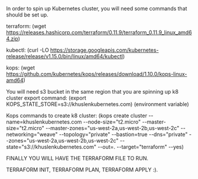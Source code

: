 In order to spin up Kubernetes cluster, you will need some commands that should be set up.

terraform:
(wget https://releases.hashicorp.com/terraform/0.11.9/terraform_0.11.9_linux_amd64.zip)

kubectl:
(curl -LO https://storage.googleapis.com/kubernetes-release/release/v1.15.0/bin/linux/amd64/kubectl)

kops:
(wget https://github.com/kubernetes/kops/releases/download/1.10.0/kops-linux-amd64)

You will need s3 bucket in the same region that you are spinning up k8 cluster
export command:
(export KOPS_STATE_STORE=s3://khuslenkubernetes.com)
(environment variable)

Kops commands to create k8 cluster:
(kops create cluster --name=khuslenkubernetes.com     --node-size="t2.micro"   --master-size="t2.micro"    --master-zones="us-west-2a,us-west-2b,us-west-2c"   --networking="weave"    --topology="private"         --bastion=true  --dns="private"      --zones="us-west-2a,us-west-2b,us-west-2c"    --state="s3://khuslenkubernetes.com"      --out=.    --target="terraform"   --yes)

FINALLY YOU WILL HAVE THE TERRAFORM FILE TO RUN.

TERRAFORM INIT,
TERRAFORM PLAN,
TERRAFORM APPLY
 :).
